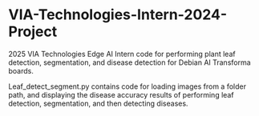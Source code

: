 # VIA-Technologies-Intern-2024-Project
2025 VIA Technologies Edge AI Intern code for performing plant leaf detection, segmentation, and disease detection 
for Debian AI Transforma boards. 

Leaf_detect_segment.py contains code for loading images from a folder path, and displaying the disease accuracy results
of performing leaf detection, segmentation, and then detecting diseases. 
